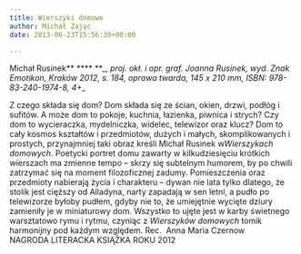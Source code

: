 ```yaml
---
title: Wierszyki domowe
author: Michał Zając
date: 2013-06-23T15:56:39+00:00

---
```

Michał Rusinek** **** **_, _proj. okł. i opr. graf. Joanna Rusinek, wyd. Znak Emotikon, Kraków 2012, s. 184, oprawa twarda, 145 x 210 mm, ISBN: 978-83-240-1974-8, 4+__


  Z czego składa się dom? Dom składa się ze ścian, okien, drzwi, podłóg i sufitów. A może dom to pokoje, kuchnia, łazienka, piwnica i strych? Czy dom to wycieraczka, mydelniczka, widelec, telewizor oraz klucz? Dom to cały kosmos kształtów i przedmiotów, dużych i małych, skomplikowanych i prostych, przynajmniej taki obraz kreśli Michał Rusinek w<i>Wierszykach domowych</i>. Poetycki portret domu zawarty w kilkudziesięciu krótkich wierszach ma zmienne tempo – skrzy się subtelnym humorem, by po chwili zatrzymać się na moment filozoficznej zadumy. Pomieszczenia oraz przedmioty nabierają życia i charakteru – dywan nie lata tylko dlatego, że stolik jest cięższy od Alladyna, narty zapadają w sen letni, a pudło po telewizorze byłoby pudłem, gdyby nie to, że umiejętnie wycięte dziury zamieniły je w miniaturowy dom. Wszystko to ujęte jest w karby świetnego warsztatowo rymu i rytmu, czyniąc z <i>Wierszyków domowych </i>tomik harmonijny pod każdym względem.
Rec.  Anna Maria Czernow
               NAGRODA LITERACKA KSIĄŻKA ROKU 2012
